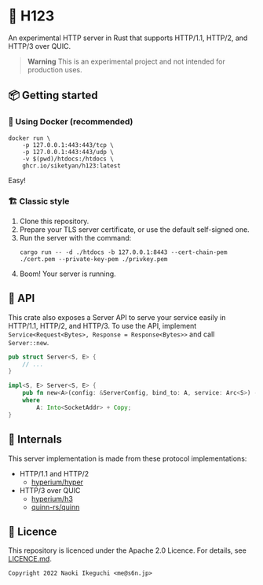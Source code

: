 # 🚀 H123
An experimental HTTP server in Rust that supports HTTP/1.1, HTTP/2, and HTTP/3 over QUIC.

> **Warning**
> This is an experimental project and not intended for production uses.

## 📦 Getting started
### 🐳 Using Docker (recommended)
```shell
docker run \
    -p 127.0.0.1:443:443/tcp \
    -p 127.0.0.1:443:443/udp \
    -v $(pwd)/htdocs:/htdocs \
    ghcr.io/siketyan/h123:latest
```

Easy!

### 🏗 Classic style
1. Clone this repository.
2. Prepare your TLS server certificate, or use the default self-signed one.
3. Run the server with the command:
   ```shell
   cargo run -- -d ./htdocs -b 127.0.0.1:8443 --cert-chain-pem ./cert.pem --private-key-pem ./privkey.pem
   ```
4. Boom! Your server is running.

## 🔌 API
This crate also exposes a Server API to serve your service easily in HTTP/1.1, HTTP/2, and HTTP/3.
To use the API, implement `Service<Request<Bytes>, Response = Response<Bytes>>` and call `Server::new`.

```rust
pub struct Server<S, E> {
    // ...
}

impl<S, E> Server<S, E> {
    pub fn new<A>(config: &ServerConfig, bind_to: A, service: Arc<S>) -> Self
    where
        A: Into<SocketAddr> + Copy;
}
```

## 🔬 Internals
This server implementation is made from these protocol implementations:

- HTTP/1.1 and HTTP/2
  - [hyperium/hyper](https://github.com/hyperium/hyper)
- HTTP/3 over QUIC
  - [hyperium/h3](https://github.com/hyperium/h3)
  - [quinn-rs/quinn](https://github.com/quinn-rs/quinn)

## 📄 Licence
This repository is licenced under the Apache 2.0 Licence.
For details, see [LICENCE.md](./LICENCE.md).

```
Copyright 2022 Naoki Ikeguchi <me@s6n.jp>
```
